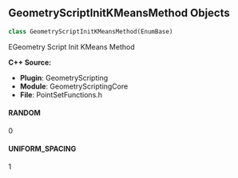 ## GeometryScriptInitKMeansMethod Objects

```python
class GeometryScriptInitKMeansMethod(EnumBase)
```

EGeometry Script Init KMeans Method

**C++ Source:**

- **Plugin**: GeometryScripting
- **Module**: GeometryScriptingCore
- **File**: PointSetFunctions.h

<a id="unreal.GeometryScriptInitKMeansMethod.RANDOM"></a>

#### RANDOM

0

<a id="unreal.GeometryScriptInitKMeansMethod.UNIFORM_SPACING"></a>

#### UNIFORM_SPACING

1

<a id="unreal.GeometryScriptPolyOffsetJoinType"></a>